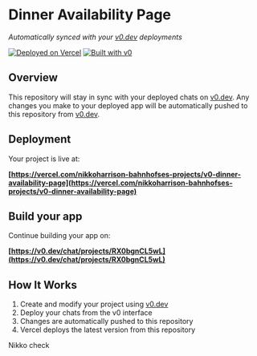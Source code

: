 # Dinner Availability Page

*Automatically synced with your [v0.dev](https://v0.dev) deployments*

[![Deployed on Vercel](https://img.shields.io/badge/Deployed%20on-Vercel-black?style=for-the-badge&logo=vercel)](https://vercel.com/nikkoharrison-bahnhofses-projects/v0-dinner-availability-page)
[![Built with v0](https://img.shields.io/badge/Built%20with-v0.dev-black?style=for-the-badge)](https://v0.dev/chat/projects/RX0bgnCL5wL)

## Overview

This repository will stay in sync with your deployed chats on [v0.dev](https://v0.dev).
Any changes you make to your deployed app will be automatically pushed to this repository from [v0.dev](https://v0.dev).

## Deployment

Your project is live at:

**[https://vercel.com/nikkoharrison-bahnhofses-projects/v0-dinner-availability-page](https://vercel.com/nikkoharrison-bahnhofses-projects/v0-dinner-availability-page)**

## Build your app

Continue building your app on:

**[https://v0.dev/chat/projects/RX0bgnCL5wL](https://v0.dev/chat/projects/RX0bgnCL5wL)**

## How It Works

1. Create and modify your project using [v0.dev](https://v0.dev)
2. Deploy your chats from the v0 interface
3. Changes are automatically pushed to this repository
4. Vercel deploys the latest version from this repository

Nikko check